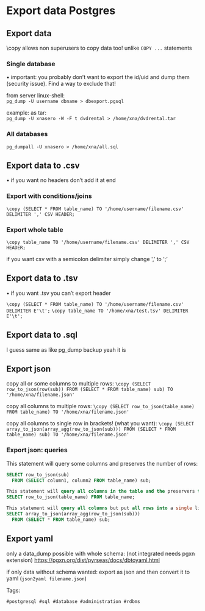 # Export data Postgres

## Export data

\\copy allows non superusers to copy data too! unlike `COPY ...` statements

### Single database

• important: you probably don’t want to export the id/uid and dump them (security issue). Find a way to exclude that!

from server linux-shell:  
`pg_dump -U username dbname > dbexport.pgsql`

example: as tar:  
`pg_dump -U xnasero -W -F t dvdrental > /home/xna/dvdrental.tar`

### All databases

`pg_dumpall -U xnasero > /home/xna/all.sql`

## Export data to .csv

• if you want no headers don’t add it at end

### Export with conditions/joins

`\copy (SELECT * FROM table_name) TO '/home/username/filename.csv' DELIMITER ',' CSV HEADER;`

### Export whole table

`\copy table_name TO '/home/username/filename.csv' DELIMITER ',' CSV HEADER;`

if you want csv with a semicolon delimiter simply change ',’ to ';’

## Export data to .tsv

• if you want .tsv you can’t export header

`\copy (SELECT * FROM table_name) TO '/home/username/filename.csv' DELIMITER E'\t';`
`\copy table_name TO '/home/xna/test.tsv' DELIMITER E'\t';`

## Export data to .sql

I guess same as like pg_dump backup yeah it is

## Export json

copy all or some columns to multiple rows:
`\copy (SELECT row_to_json(row(sub)) FROM (SELECT * FROM table_name) sub) TO '/home/xna/filename.json'`

copy all columns to multiple rows:
`\copy (SELECT row_to_json(table_name) FROM table_name) TO '/home/xna/filename.json'`

copy all columns to single row in brackets! (what you want):
`\copy (SELECT array_to_json(array_agg(row_to_json(sub))) FROM (SELECT * FROM table_name) sub) TO '/home/xna/filename.json'`


### Export json: queries

This statement will query some columns and preserves the number of rows:

```sql
SELECT row_to_json(sub)
  FROM (SELECT column1, column2 FROM table_name) sub;

This statement will query all columns in the table and the preservers the number of rows:
SELECT row_to_json(table_name) FROM table_name;

This statement will query all columns but put all rows into a single line (more json style):
SELECT array_to_json(array_agg(row_to_json(sub)))
  FROM (SELECT * FROM table_name) sub;
```

## Export yaml

only a data_dump possible with whole schema: (not integrated needs pgxn extension)
https://pgxn.org/dist/pyrseas/docs/dbtoyaml.html

if only data without schema wanted: export as json and then convert it to yaml (`json2yaml filename.json`)

Tags:

    #postgresql #sql #database #administration #rdbms

